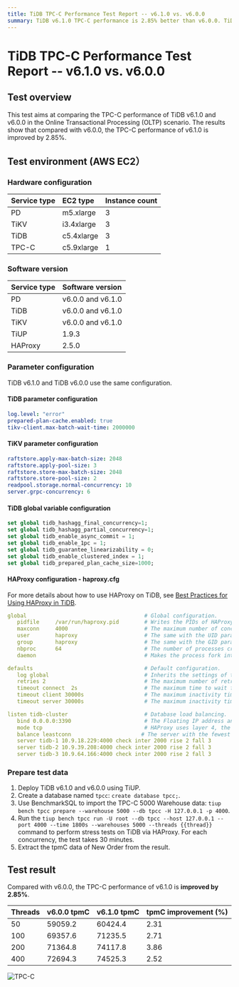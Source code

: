 ```yaml
---
title: TiDB TPC-C Performance Test Report -- v6.1.0 vs. v6.0.0
summary: TiDB v6.1.0 TPC-C performance is 2.85% better than v6.0.0. TiDB and TiKV parameter configurations are the same for both versions. HAProxy is used for load balancing. Results show performance improvement across different thread counts.
---
```


# TiDB TPC-C Performance Test Report -- v6.1.0 vs. v6.0.0

## Test overview

This test aims at comparing the TPC-C performance of TiDB v6.1.0 and v6.0.0 in the Online Transactional Processing (OLTP) scenario. The results show that compared with v6.0.0, the TPC-C performance of v6.1.0 is improved by 2.85%.

## Test environment (AWS EC2）

### Hardware configuration

| Service type | EC2 type | Instance count |
|:----------|:----------|:----------|
| PD        | m5.xlarge |     3     |
| TiKV      | i3.4xlarge|     3     |
| TiDB      | c5.4xlarge|     3     |
| TPC-C  | c5.9xlarge|     1     |

### Software version

| Service type | Software version  |
| :----------- | :---------------- |
| PD           | v6.0.0 and v6.1.0 |
| TiDB         | v6.0.0 and v6.1.0 |
| TiKV         | v6.0.0 and v6.1.0 |
| TiUP         | 1.9.3             |
| HAProxy      | 2.5.0             |

### Parameter configuration

TiDB v6.1.0 and TiDB v6.0.0 use the same configuration.

#### TiDB parameter configuration


```yaml
log.level: "error"
prepared-plan-cache.enabled: true
tikv-client.max-batch-wait-time: 2000000
```

#### TiKV parameter configuration


```yaml
raftstore.apply-max-batch-size: 2048
raftstore.apply-pool-size: 3
raftstore.store-max-batch-size: 2048
raftstore.store-pool-size: 2
readpool.storage.normal-concurrency: 10
server.grpc-concurrency: 6
```

#### TiDB global variable configuration


```sql
set global tidb_hashagg_final_concurrency=1;
set global tidb_hashagg_partial_concurrency=1;
set global tidb_enable_async_commit = 1;
set global tidb_enable_1pc = 1;
set global tidb_guarantee_linearizability = 0;
set global tidb_enable_clustered_index = 1;
set global tidb_prepared_plan_cache_size=1000;
```

#### HAProxy configuration - haproxy.cfg

For more details about how to use HAProxy on TiDB, see [Best Practices for Using HAProxy in TiDB](/best-practices/haproxy-best-practices.md).


```yaml
global                                     # Global configuration.
   pidfile     /var/run/haproxy.pid        # Writes the PIDs of HAProxy processes into this file.
   maxconn     4000                        # The maximum number of concurrent connections for a single HAProxy process.
   user        haproxy                     # The same with the UID parameter.
   group       haproxy                     # The same with the GID parameter. A dedicated user group is recommended.
   nbproc      64                          # The number of processes created when going daemon. When starting multiple processes to forward requests, ensure that the value is large enough so that HAProxy does not block processes.
   daemon                                  # Makes the process fork into background. It is equivalent to the command line "-D" argument. It can be disabled by the command line "-db" argument.

defaults                                   # Default configuration.
   log global                              # Inherits the settings of the global configuration.
   retries 2                               # The maximum number of retries to connect to an upstream server. If the number of connection attempts exceeds the value, the backend server is considered unavailable.
   timeout connect  2s                     # The maximum time to wait for a connection attempt to a backend server to succeed. It should be set to a shorter time if the server is located on the same LAN as HAProxy.
   timeout client 30000s                   # The maximum inactivity time on the client side.
   timeout server 30000s                   # The maximum inactivity time on the server side.

listen tidb-cluster                        # Database load balancing.
   bind 0.0.0.0:3390                       # The Floating IP address and listening port.
   mode tcp                                # HAProxy uses layer 4, the transport layer.
   balance leastconn                      # The server with the fewest connections receives the connection. "leastconn" is recommended where long sessions are expected, such as LDAP, SQL and TSE, rather than protocols using short sessions, such as HTTP. The algorithm is dynamic, which means that server weights might be adjusted on the fly for slow starts for instance.
   server tidb-1 10.9.18.229:4000 check inter 2000 rise 2 fall 3       # Detects port 4000 at a frequency of once every 2000 milliseconds. If it is detected as successful twice, the server is considered available; if it is detected as failed three times, the server is considered unavailable.
   server tidb-2 10.9.39.208:4000 check inter 2000 rise 2 fall 3
   server tidb-3 10.9.64.166:4000 check inter 2000 rise 2 fall 3
```

### Prepare test data

1. Deploy TiDB v6.1.0 and v6.0.0 using TiUP.
2. Create a database named `tpcc`: `create database tpcc;`.
3. Use BenchmarkSQL to import the TPC-C 5000 Warehouse data: `tiup bench tpcc prepare --warehouse 5000 --db tpcc -H 127.0.0.1 -p 4000`.
4. Run the `tiup bench tpcc run -U root --db tpcc --host 127.0.0.1 --port 4000 --time 1800s --warehouses 5000 --threads {{thread}}` command to perform stress tests on TiDB via HAProxy. For each concurrency, the test takes 30 minutes.
5. Extract the tpmC data of New Order from the result.

## Test result

Compared with v6.0.0, the TPC-C performance of v6.1.0 is **improved by 2.85%**.

| Threads | v6.0.0 tpmC | v6.1.0 tpmC | tpmC improvement (%) |
|:----------|:----------|:----------|:----------|
|50|59059.2|60424.4|2.31|
|100|69357.6|71235.5|2.71|
|200|71364.8|74117.8|3.86|
|400|72694.3|74525.3|2.52|

![TPC-C](https://download.pingcap.com/images/docs/tpcc_v600_vs_v610.png)
